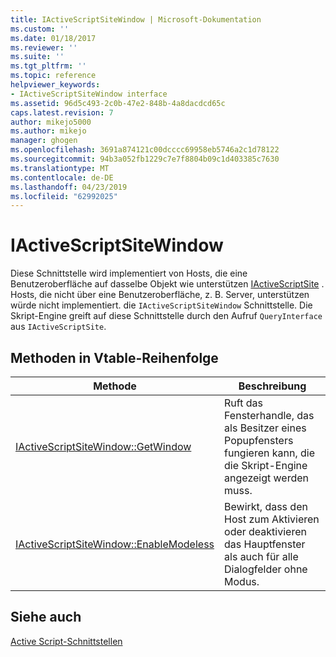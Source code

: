 ```yaml
---
title: IActiveScriptSiteWindow | Microsoft-Dokumentation
ms.custom: ''
ms.date: 01/18/2017
ms.reviewer: ''
ms.suite: ''
ms.tgt_pltfrm: ''
ms.topic: reference
helpviewer_keywords:
- IActiveScriptSiteWindow interface
ms.assetid: 96d5c493-2c0b-47e2-848b-4a8dacdcd65c
caps.latest.revision: 7
author: mikejo5000
ms.author: mikejo
manager: ghogen
ms.openlocfilehash: 3691a874121c00dcccc69958eb5746a2c1d78122
ms.sourcegitcommit: 94b3a052fb1229c7e7f8804b09c1d403385c7630
ms.translationtype: MT
ms.contentlocale: de-DE
ms.lasthandoff: 04/23/2019
ms.locfileid: "62992025"
---
```

# <a name="iactivescriptsitewindow"></a>IActiveScriptSiteWindow
Diese Schnittstelle wird implementiert von Hosts, die eine Benutzeroberfläche auf dasselbe Objekt wie unterstützen [IActiveScriptSite](../../winscript/reference/iactivescriptsite.md) . Hosts, die nicht über eine Benutzeroberfläche, z. B. Server, unterstützen würde nicht implementiert. die `IActiveScriptSiteWindow` Schnittstelle. Die Skript-Engine greift auf diese Schnittstelle durch den Aufruf `QueryInterface` aus `IActiveScriptSite`.  
  
## <a name="methods-in-vtable-order"></a>Methoden in Vtable-Reihenfolge  
  
|Methode|Beschreibung|  
|------------|-----------------|  
|[IActiveScriptSiteWindow::GetWindow](../../winscript/reference/iactivescriptsitewindow-getwindow.md)|Ruft das Fensterhandle, das als Besitzer eines Popupfensters fungieren kann, die die Skript-Engine angezeigt werden muss.|  
|[IActiveScriptSiteWindow::EnableModeless](../../winscript/reference/iactivescriptsitewindow-enablemodeless.md)|Bewirkt, dass den Host zum Aktivieren oder deaktivieren das Hauptfenster als auch für alle Dialogfelder ohne Modus.|  
  
## <a name="see-also"></a>Siehe auch  
 [Active Script-Schnittstellen](../../winscript/reference/active-script-interfaces.md)
